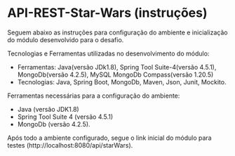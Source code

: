 # API-REST-Star-Wars (instruções)

Seguem abaixo as instruções para configuração do ambiente e inicialização do módulo desenvolvido para o desafio.

Tecnologias e Ferramentas utilizadas no desenvolvimento do módulo:

- Ferramentas: Java(versão JDk1.8), Spring Tool Suite-4(versão 4.5.1), MongoDb(versão 4.2.5), MySQL MongoDb Compass(versão 1.20.5) 
- Tecnologias: Java, Spring Boot, MongoDb, Maven, Json, Junit, Mockito.

Ferramentas necessárias para a configuração do ambiente:

- Java (versão JDK1.8)
- Spring Tool Suite 4 (versão 4.5.1)
- MongoDb (versão 4.2.5).

Após todo a ambiente configurado, segue o link inicial do módulo para testes (http://localhost:8080/api/starWars).
